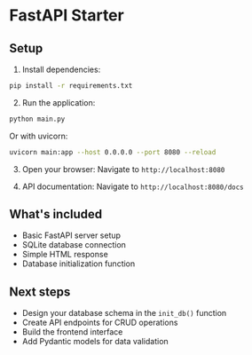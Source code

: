 # FastAPI Starter

## Setup

1. Install dependencies:
```bash
pip install -r requirements.txt
```

2. Run the application:
```bash
python main.py
```

Or with uvicorn:
```bash
uvicorn main:app --host 0.0.0.0 --port 8080 --reload
```

3. Open your browser:
Navigate to `http://localhost:8080`

4. API documentation:
Navigate to `http://localhost:8080/docs`

## What's included

- Basic FastAPI server setup
- SQLite database connection
- Simple HTML response
- Database initialization function

## Next steps

- Design your database schema in the `init_db()` function
- Create API endpoints for CRUD operations
- Build the frontend interface
- Add Pydantic models for data validation 